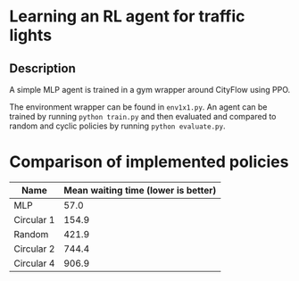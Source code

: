 # Learning an RL agent for traffic lights 

## Description

A simple MLP agent is trained in a gym wrapper around CityFlow using PPO.

The environment wrapper can be found in `env1x1.py`. 
An agent can be trained by running `python train.py` and then evaluated and compared
to random and cyclic policies by running `python evaluate.py`.

# Comparison of implemented policies

| Name        | Mean waiting time (lower is better) |
| ----------- | ----------------------------------- |
| MLP         | 57.0                                |
| Circular 1  | 154.9                               |
| Random      | 421.9                               |
| Circular 2  | 744.4                               |
| Circular 4  | 906.9                               |


